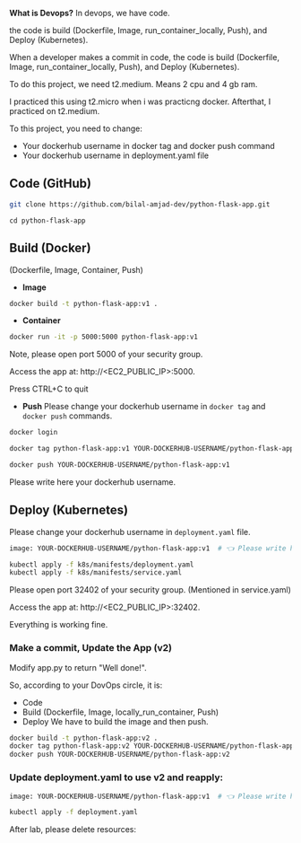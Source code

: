 **What is Devops?**
In devops, we have code.

the code is build (Dockerfile, Image, run_container_locally, Push), and Deploy (Kubernetes).

When a developer makes a commit in code, the code is build (Dockerfile, Image, run_container_locally, Push), and Deploy (Kubernetes).

To do this project, we need t2.medium. Means 2 cpu and 4 gb ram.  

I practiced this using t2.micro when i was practicng docker. Afterthat, I practiced on t2.medium. 

To this project, you need to change:
- Your dockerhub username in docker tag and docker push command
- Your dockerhub username in deployment.yaml file 





## Code (GitHub)
```bash
git clone https://github.com/bilal-amjad-dev/python-flask-app.git
```
```baash
cd python-flask-app
```



## Build (Docker) 
(Dockerfile, Image, Container, Push)
- **Image**
```bash
docker build -t python-flask-app:v1 .
```

- **Container**
```bash
docker run -it -p 5000:5000 python-flask-app:v1
```

Note, please open port 5000 of your security group.

Access the app at: http://<EC2_PUBLIC_IP>:5000.



Press CTRL+C to quit


- **Push**
Please change your dockerhub username in `docker tag` and `docker push` commands.

```bash
docker login
```
```bash
docker tag python-flask-app:v1 YOUR-DOCKERHUB-USERNAME/python-flask-app:v1
```
```bash
docker push YOUR-DOCKERHUB-USERNAME/python-flask-app:v1
```

Please write here your dockerhub username. 

## Deploy (Kubernetes)

Please change your dockerhub username in `deployment.yaml` file. 
```bash
image: YOUR-DOCKERHUB-USERNAME/python-flask-app:v1  # 👈 Please write here your own dockerhub username
```

```bash
kubectl apply -f k8s/manifests/deployment.yaml
kubectl apply -f k8s/manifests/service.yaml
```

Please open port 32402 of your security group. (Mentioned in service.yaml)

Access the app at: http://<EC2_PUBLIC_IP>:32402.




Everything is working fine. 

### Make a commit, Update the App (v2)


Modify app.py to return "Well done!".




So, according to your DovOps circle, it is:
- Code
- Build (Dockerfile, Image, locally_run_container, Push)
- Deploy
We have to build the image and then push.

```bash
docker build -t python-flask-app:v2 .
docker tag python-flask-app:v2 YOUR-DOCKERHUB-USERNAME/python-flask-app:v2
docker push YOUR-DOCKERHUB-USERNAME/python-flask-app:v2
```


### Update deployment.yaml to use v2 and reapply:

```bash
image: YOUR-DOCKERHUB-USERNAME/python-flask-app:v1  # 👈 Please write here your own dockerhub username and write v2
```


```bash
kubectl apply -f deployment.yaml
```


After lab, please delete resources:



